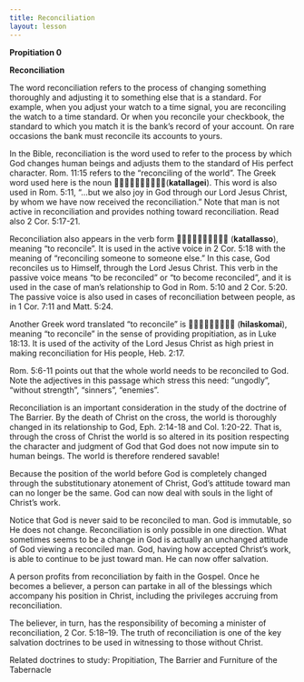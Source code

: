 ```yaml
---
title: Reconciliation
layout: lesson
---
```



**Propitiation 0**

**Reconciliation**

The word reconciliation refers to the process of changing something
thoroughly and adjusting it to something else that is a standard. For
example, when you adjust your watch to a time signal, you are
reconciling the watch to a time standard. Or when you reconcile your
checkbook, the standard to which you match it is the bank’s record of
your account. On rare occasions the bank must reconcile its accounts to
yours.

In the Bible, reconciliation is the word used to refer to the process by
which God changes human beings and adjusts them to the standard of His
perfect character. Rom. 11:15 refers to the “reconciling of the world”.
The Greek word used here is the noun (**katallagei**). This
word is also used in Rom. 5:11, “…but we also joy in God through our
Lord Jesus Christ, by whom we have now received the reconciliation.”
Note that man is not active in reconciliation and provides nothing
toward reconciliation. Read also 2 Cor. 5:17-21.

Reconciliation also appears in the verb form 
(**katallasso**), meaning “to reconcile”. It is used in the active voice
in 2 Cor. 5:18 with the meaning of “reconciling someone to someone
else.” In this case, God reconciles us to Himself, through the Lord
Jesus Christ. This verb in the passive voice means “to be reconciled” or
“to become reconciled”, and it is used in the case of man’s relationship
to God in Rom. 5:10 and 2 Cor. 5:20. The passive voice is also used in
cases of reconciliation between people, as in 1 Cor. 7:11 and Matt.
5:24.

Another Greek word translated “to reconcile” is 
(**hilaskomai**), meaning “to reconcile” in the sense of providing
propitiation, as in Luke 18:13. It is used of the activity of the Lord
Jesus Christ as high priest in making reconciliation for His people,
Heb. 2:17.

Rom. 5:6-11 points out that the whole world needs to be reconciled to
God. Note the adjectives in this passage which stress this need:
“ungodly”, “without strength”, “sinners”, “enemies”.

Reconciliation is an important consideration in the study of the
doctrine of The Barrier. By the death of Christ on the cross, the world
is thoroughly changed in its relationship to God, Eph. 2:14-18 and Col.
1:20-22. That is, through the cross of Christ the world is so altered in
its position respecting the character and judgment of God that God does
not now impute sin to human beings. The world is therefore rendered
savable!

Because the position of the world before God is completely changed
through the substitutionary atonement of Christ, God’s attitude toward
man can no longer be the same. God can now deal with souls in the light
of Christ’s work.

Notice that God is never said to be reconciled to man. God is immutable,
so He does not change. Reconciliation is only possible in one direction.
What sometimes seems to be a change in God is actually an unchanged
attitude of God viewing a reconciled man. God, having how accepted
Christ’s work, is able to continue to be just toward man. He can now
offer salvation.

A person profits from reconciliation by faith in the Gospel. Once he
becomes a believer, a person can partake in all of the blessings which
accompany his position in Christ, including the privileges accruing from
reconciliation.

The believer, in turn, has the responsibility of becoming a minister of
reconciliation, 2 Cor. 5:18–19. The truth of reconciliation is one of
the key salvation doctrines to be used in witnessing to those without
Christ.

Related doctrines to study: Propitiation, The Barrier and Furniture of
the Tabernacle

